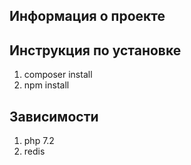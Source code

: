 ## Информация о проекте


## Инструкция по установке
1) composer install
2) npm install

## Зависимости
1) php 7.2
2) redis
